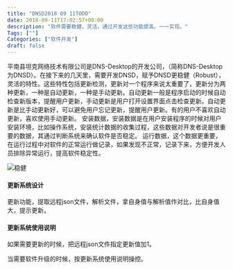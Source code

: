 ```yaml
---
title: "DNSD2018 09 11TODO"
date: 2018-09-11T17:02:57+08:00
description: "软件需要稳健，灵活，通过开发这些功能提高。一一实现。"
Tags: [""]
Categories: ["软件开发"]
draft: false
---
```


平南县坦克网络技术有限公司是DNS-Desktop的开发公司，（简称DNS-Desktop为DNSD）。在接下来的几天里，需要开发DNSD，赋予DNSD更稳健（Robust），灵活的特性。这些特性包括更新检测，更新对一个程序来说太重要了，更新分为两种更新，一种是自动更新，一种是手动更新。自动更新一般是程序启动的时候自动检查新版本，提醒用户更新，手动更新是用户打开设置界面点击检查更新。自动更新是比手动更新好，可以避免用户忘记更新，提醒用户更新。有的用户不喜欢自动更新，喜欢使用手动更新。
安装数据，安装数据是在用户安装程序的时候对用户安装环境，比如操作系统，安装统计数据的收集过程，这些数据对开发者说是很重要的数据，其通过判断系统来确认软件是否稳定。
运行数据，这个数据更重要，在运行过程中对软件的正常运行做记录，如果发现不正常，记录下来，方便开发人员排除异常运行，提高软件稳定性。

![稳健][robust]

#### 更新系统设计
更新功能，提取远程json文件，解析文件，拿自身值与解析值作对比，比自身值大，提示更新。

#### 更新系统使用说明
如果需要更新的时候，把远程json文件指定更新值加1。

当需要软件升级的时候，按更新系统使用说明操控。

[robust]: ../../image/2018-09-11/robust.jpg "稳健"
